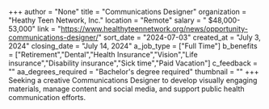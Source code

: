+++
author = "None"
title = "Communications Designer"
organization = "Heathy Teen Network, Inc."
location = "Remote"
salary = " $48,000-53,000"
link = "https://www.healthyteennetwork.org/news/opportunity-communications-designer/"
sort_date = "2024-07-03"
created_at = "July 3, 2024"
closing_date = "July 14, 2024"
a_job_type = ["Full Time"]
b_benefits = ["Retirement","Dental","Health Insurance","Vision","Life insurance","Disability insurance","Sick time","Paid Vacation"]
c_feedback = ""
aa_degrees_required = "Bachelor's degree required"
thumbnail = ""
+++
Seeking a creative Communications Designer to develop visually engaging materials, manage content and social media, and support public health communication efforts.
